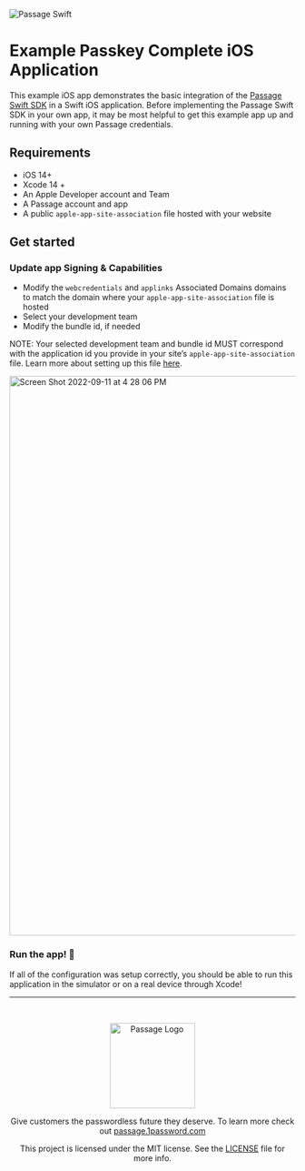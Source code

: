 ![Passage Swift](https://storage.googleapis.com/passage-docs/passage-github-banner.png)

# Example Passkey Complete iOS Application

This example iOS app demonstrates the basic integration of the [Passage Swift SDK](https://github.com/passageidentity/passage-swift) in a Swift iOS application. Before implementing the Passage Swift SDK in your own app, it may be most helpful to get this example app up and running with your own Passage credentials.

## **Requirements**

- iOS 14+
- Xcode 14 +
- An Apple Developer account and Team
- A Passage account and app
- A public `apple-app-site-association` file hosted with your website

## **Get started**

### Update app Signing & Capabilities

- Modify the `webcredentials` and `applinks` Associated Domains domains to match the domain where your `apple-app-site-association` file is hosted
- Select your development team
- Modify the bundle id, if needed

NOTE: Your selected development team and bundle id MUST correspond with the application id you provide in your site’s `apple-app-site-association` file. Learn more about setting up this file [here](https://developer.apple.com/documentation/xcode/supporting-associated-domains).

<img width="984" alt="Screen Shot 2022-09-11 at 4 28 06 PM" src="https://user-images.githubusercontent.com/16176400/189553768-691a6470-4bf9-402e-bb60-0c019477f8e9.png">


### Run the app! 🚀
If all of the configuration was setup correctly, you should be able to run this application in the simulator or on a real device through Xcode!

---
<br />
<p align="center">
  <picture>
    <source media="(prefers-color-scheme: light)" srcset="https://storage.googleapis.com/passage-docs/logo-small-light.pngg" width="150">
    <source media="(prefers-color-scheme: dark)" srcset="https://storage.googleapis.com/passage-docs/logo-small-dark.png" width="150">
    <img alt="Passage Logo" src="https://storage.googleapis.com/passage-docs/logo-small-light.png" width="150">
  </picture>
</p>

<p align="center">Give customers the passwordless future they deserve. To learn more check out <a href="https://passage.1password.com">passage.1password.com</a></p>

<p align="center">This project is licensed under the MIT license. See the <a href="./LICENSE"> LICENSE</a> file for more info.</p>